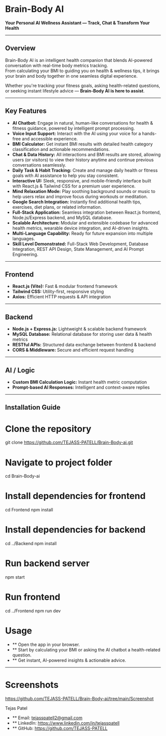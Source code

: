 # Brain-Body AI
**Your Personal AI Wellness Assistant — Track, Chat & Transform Your Health**

---

## Overview
Brain-Body AI is an intelligent health companion that blends AI-powered conversation with real-time body metrics tracking.  
From calculating your BMI to guiding you on health & wellness tips, it brings your brain and body together in one seamless digital experience.  

Whether you're tracking your fitness goals, asking health-related questions, or seeking instant lifestyle advice — **Brain-Body AI is here to assist**.

---

## Key Features
- **AI Chatbot:** Engage in natural, human-like conversations for health & fitness guidance, powered by intelligent prompt processing.  
- **Voice Input Support:** Interact with the AI using your voice for a hands-free and accessible experience.  
- **BMI Calculator:** Get instant BMI results with detailed health category classification and actionable recommendations.  
- **Chat & Data History:** All interactions and BMI results are stored, allowing users (or visitors) to view their history anytime and continue previous conversations seamlessly.  
- **Daily Task & Habit Tracking:** Create and manage daily health or fitness goals with AI assistance to help you stay consistent.  
- **Interactive UI:** Sleek, responsive, and mobile-friendly interface built with React.js & Tailwind CSS for a premium user experience.  
- **Mind Relaxation Mode:** Play soothing background sounds or music to help users relax and improve focus during workouts or meditation.  
- **Google Search Integration:** Instantly find additional health tips, exercises, diet plans, or related information.  
- **Full-Stack Application:** Seamless integration between React.js frontend, Node.js/Express backend, and MySQL database.  
- **Scalable Architecture:** Modular and extensible codebase for advanced health metrics, wearable device integration, and AI-driven insights.  
- **Multi-Language Capability:** Ready for future expansion into multiple languages.  
- **Skill Level Demonstrated:** Full-Stack Web Development, Database Integration, REST API Design, State Management, and AI Prompt Engineering.  

---

## Frontend
- **React.js (Vite):** Fast & modular frontend framework  
- **Tailwind CSS:** Utility-first, responsive styling  
- **Axios:** Efficient HTTP requests & API integration  

---

## Backend
- **Node.js + Express.js:** Lightweight & scalable backend framework  
- **MySQL Database:** Relational database for storing user data & health metrics  
- **RESTful APIs:** Structured data exchange between frontend & backend  
- **CORS & Middleware:** Secure and efficient request handling  

---

## AI / Logic
- **Custom BMI Calculation Logic:** Instant health metric computation  
- **Prompt-based AI Responses:** Intelligent and context-aware replies  

---

## Installation Guide

# Clone the repository
git clone https://github.com/TEJASS-PATELL/Brain-Body-ai.git

# Navigate to project folder
cd Brain-Body-ai

# Install dependencies for frontend
cd Frontend
npm install

# Install dependencies for backend
cd ../Backend
npm install

# Run backend server
npm start

# Run frontend
cd ../Frontend
npm run dev


# Usage
- ** Open the app in your browser.
- ** Start by calculating your BMI or asking the AI chatbot a health-related question.
- ** Get instant, AI-powered insights & actionable advice.

---

# Screenshots
https://github.com/TEJASS-PATELL/Brain-Body-ai/tree/main/Screenshot

Tejas Patel
- ** Email: tejasspatell2@gmail.com
- ** LinkedIn: https://www.linkedin.com/in/tejasspatell
- ** GitHub: https://github.com/TEJASS-PATELL

